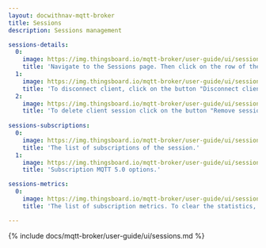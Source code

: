 ```yaml
---
layout: docwithnav-mqtt-broker
title: Sessions
description: Sessions management

sessions-details:
  0:
    image: https://img.thingsboard.io/mqtt-broker/user-guide/ui/session-details-1.png
    title: 'Navigate to the Sessions page. Then click on the row of the table.'
  1:
    image: https://img.thingsboard.io/mqtt-broker/user-guide/ui/session-disconnect-1.png
    title: 'To disconnect client, click on the button "Disconnect client". Note, that only connected clients can be disconnected.' 
  2:
    image: https://img.thingsboard.io/mqtt-broker/user-guide/ui/session-remove-1.png
    title: 'To delete client session click on the button "Remove session". Note, that only disconnected clients can be removed.'
    
sessions-subscriptions:
  0:
    image: https://img.thingsboard.io/mqtt-broker/user-guide/ui/session-subscriptions-1.png
    title: 'The list of subscriptions of the session.'
  1:
    image: https://img.thingsboard.io/mqtt-broker/user-guide/ui/session-subscriptions-2.png
    title: 'Subscription MQTT 5.0 options.' 

sessions-metrics:
  0:
    image: https://img.thingsboard.io/mqtt-broker/user-guide/ui/session-metrics-1.png
    title: 'The list of subscription metrics. To clear the statistics, click on the "Delete" icon in the top right corner.'

---
```


{% include docs/mqtt-broker/user-guide/ui/sessions.md %}
